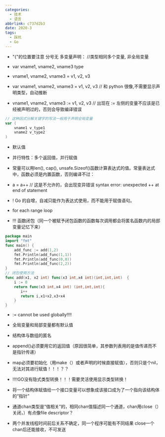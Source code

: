```yaml
---
categories:
  - 技术
  - 语言
abbrlink: c737d2b3
date: 2020-3
tags:
  - 踩坑
  - Go
---
```


-	"{"的位置要注意	分号无
	多变量声明：
	//类型相同多个变量, 非全局变量
- var vname1, vname2, vname3 type
- vname1, vname2, vname3 = v1, v2, v3

- var vname1, vname2, vname3 = v1, v2, v3 // 和 python 很像,不需要显示声明类型，自动推断

- vname1, vname2, vname3 := v1, v2, v3 // 出现在 := 左侧的变量不应该是已经被声明过的，否则会导致编译错误<!-- more -->

``` go
// 这种因式分解关键字的写法一般用于声明全局变量
var (
    vname1 v_type1
    vname2 v_type2
)
```
- 默认值

- 并行特性：多个返回值，并行赋值

- 常量可以用len(), cap(), unsafe.Sizeof()函数计算表达式的值。常量表达式中，函数必须是内置函数，否则编译不过：
- a = a++ // 这是不允许的，会出现变异错误 syntax error: unexpected ++ at end of statement  

- ! Go 的自增，自减只能作为表达式使用，而不能用于赋值语句。

- for each range loop

- !!! 函数闭包（同一个被赋予闭包函数的函数每次调用都会将匿名函数内的局部变量记忆下来）
``` go
package main
import "fmt"
func main() {
    add_func := add(1,2)
    fmt.Println(add_func(1,1))
    fmt.Println(add_func(0,0))
    fmt.Println(add_func(2,2))
} 
// 闭包使用方法
func add(x1, x2 int) func(x3 int,x4 int)(int,int,int)  {
    i := 0
    return func(x3 int,x4 int) (int,int,int){ 
       i++
       return i,x1+x2,x3+x4
    }
}
```
- := cannot be used globally!!!!
-  全局变量和局部变量都有默认值
- 结构体与数组的匿名

- append()必须要用它的返回值（原因很简单，其参数列表用的是值传递而不是指针传递）
- map必须要初始化（用make（）或者声明的时候直接赋值），否则只是个nil，无法对其进行赋值！！！？？
- !!!!GO没有隐式类型转换！！！需要灵活使用显示类型转换！
- 将一个结构体赋值给一个接口变量可以想象成该接口成为了一个指向该结构体的“指针”
- 通道chan类型是“值相关”的，相同chan值描述同一个通道，chan用close（）关闭，）有点像file descriptor？

- 两个并发线程时间前后关系不确定，同一个程序可能有不同结果
close一个chan后还能接收，不可发送
